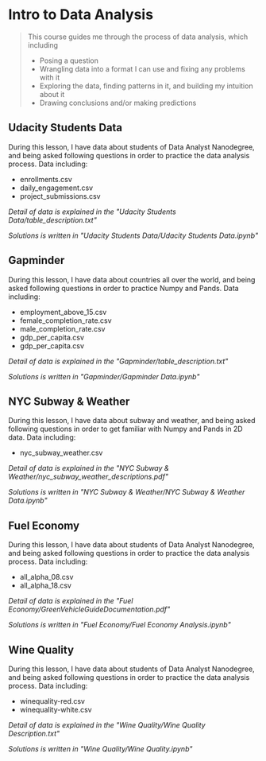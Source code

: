 # Intro to Data Analysis

> This course guides me through the process of data analysis, which including
> * Posing a question
> * Wrangling data into a format I can use and fixing any problems with it
> * Exploring the data, finding patterns in it, and building my intuition about it 
> * Drawing conclusions and/or making predictions

## Udacity Students Data
During this lesson, I have data about students of Data Analyst Nanodegree, and being asked following questions in order to practice the data analysis process. Data including:
* enrollments.csv
* daily_engagement.csv
* project_submissions.csv

*Detail of data is explained in the "Udacity Students Data/table_description.txt"*

*Solutions is written in "Udacity Students Data/Udacity Students Data.ipynb"*

## Gapminder
During this lesson, I have data about countries all over the world, and being asked following questions in order to practice Numpy and Pands. Data including:
* employment_above_15.csv
* female_completion_rate.csv
* male_completion_rate.csv
* gdp_per_capita.csv
* gdp_per_capita.csv

*Detail of data is explained in the "Gapminder/table_description.txt"*

*Solutions is written in "Gapminder/Gapminder Data.ipynb"*

## NYC Subway & Weather
During this lesson, I have data about subway and weather, and being asked following questions in order to get familiar with Numpy and Pands in 2D data. Data including:
* nyc_subway_weather.csv

*Detail of data is explained in the "NYC Subway & Weather/nyc_subway_weather_descriptions.pdf"*

*Solutions is written in "NYC Subway & Weather/NYC Subway & Weather Data.ipynb"*

## Fuel Economy
During this lesson, I have data about students of Data Analyst Nanodegree, and being asked following questions in order to practice the data analysis process. Data including:
* all_alpha_08.csv
* all_alpha_18.csv

*Detail of data is explained in the "Fuel Economy/GreenVehicleGuideDocumentation.pdf"*

*Solutions is written in "Fuel Economy/Fuel Economy Analysis.ipynb"*

## Wine Quality
During this lesson, I have data about students of Data Analyst Nanodegree, and being asked following questions in order to practice the data analysis process. Data including:
* winequality-red.csv
* winequality-white.csv

*Detail of data is explained in the "Wine Quality/Wine Quality Description.txt"*

*Solutions is written in "Wine Quality/Wine Quality.ipynb"*
